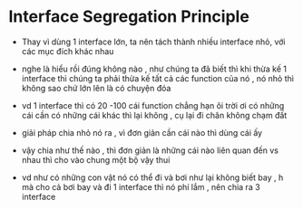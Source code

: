 # Interface Segregation Principle

- Thay vì dùng 1 interface lớn, ta nên tách thành nhiều interface nhỏ, với các mục đích khác nhau

- nghe là hiểu rồi đúng không nào ,  như chúng ta đã biết thì  khi thừa kế 1 interface thì chúng ta phải thừa kế tất cả các function của nó , nó nhỏ thì không sao chứ lớn lên là có chuyện đóa
- vd 1 interface thì có 20 -100 cái function chẳng hạn  ôi trời ơi có những cái cần có những cái khác thì lại không , cụ lại đi chân không chạm đất
- giải pháp chia nhỏ nó ra , vì đơn giản  cần cái nào thì dùng cái ấy
- vậy chia như thế nào , thì đơn giản là  những cái nào liên quan đến vs nhau thì cho vào chung một bộ vậy thui 
- vd như có những con vật  nó có thể đi và bơi như lại không biết bay , h mà cho cả bơi bay và đi 1 interface thì nó phí lắm , nên chia ra 3 interface 